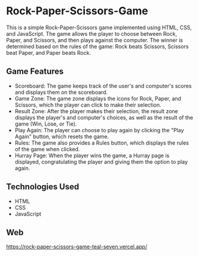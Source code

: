 # Rock-Paper-Scissors-Game

This is a simple Rock-Paper-Scissors game implemented using HTML, CSS, and JavaScript. The game allows the player to choose between Rock, Paper, and Scissors, and then plays against the computer. The winner is determined based on the rules of the game: Rock beats Scissors, Scissors beat Paper, and Paper beats Rock. 

## Game Features

- Scoreboard: The game keeps track of the user's and computer's scores and displays them on the scoreboard.
- Game Zone: The game zone displays the icons for Rock, Paper, and Scissors, which the player can click to make their selection.
- Result Zone: After the player makes their selection, the result zone displays the player's and computer's choices, as well as the result of the game (Win, Lose, or Tie).
- Play Again: The player can choose to play again by clicking the "Play Again" button, which resets the game.
- Rules: The game also provides a Rules button, which displays the rules of the game when clicked.
- Hurray Page: When the player wins the game, a Hurray page is displayed, congratulating the player and giving them the option to play again.

## Technologies Used

- HTML
- CSS
- JavaScript

## Web
https://rock-paper-scissors-game-teal-seven.vercel.app/
